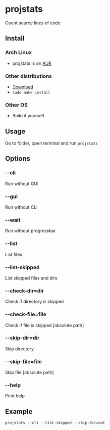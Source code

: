 # projstats
Count source lines of code

## Install

### Arch Linux

- projstats is on [AUR](https://aur.archlinux.org/packages/projstats/)

### Other distributions

- [Download](https://github.com/salifm/projstats/releases)
- `sudo make install`

### Other OS

- Build it yourself

## Usage

Go to folder, open terminal and run `projstats`

## Options

### --cli

Run without GUI

### --gui

Run without CLI

### --wait

Run without progressbar

### --list

List files

### --list-skipped

List skipped files and dirs

### --check-dir=dir

Check if directory is skipped

### --check-file=file

Check if file is skipped [absolute path]

### --skip-dir=dir

Skip directory

### --skip-file=file

Skip file [absolute path]

### --help

Print help

## Example

`projstats --cli --list-skipped --skip-dir=out`

